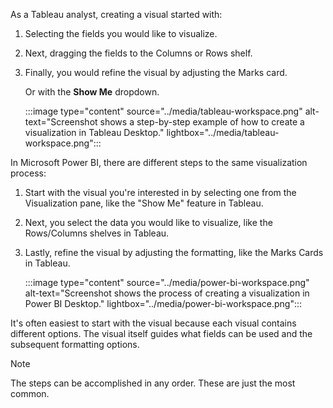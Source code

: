 As a Tableau analyst, creating a visual started with:

1. Selecting the fields you would like to visualize.

1. Next, dragging the fields to the Columns or Rows shelf.

1. Finally, you would refine the visual by adjusting the Marks card.

   Or with the **Show Me** dropdown.

   :::image type="content" source="../media/tableau-workspace.png" alt-text="Screenshot shows a step-by-step example of how to create a visualization in Tableau Desktop." lightbox="../media/tableau-workspace.png":::

In Microsoft Power BI, there are different steps to the same visualization process:

1. Start with the visual you're interested in by selecting one from the Visualization pane, like the "Show Me" feature in Tableau.

1. Next, you select the data you would like to visualize, like the Rows/Columns shelves in Tableau.

1. Lastly, refine the visual by adjusting the formatting, like the Marks Cards in Tableau.

   :::image type="content" source="../media/power-bi-workspace.png" alt-text="Screenshot shows the process of creating a visualization in Power BI Desktop." lightbox="../media/power-bi-workspace.png":::

It's often easiest to start with the visual because each visual contains different options. The visual itself guides what fields can be used and the subsequent formatting options.

> [!NOTE]
> The steps can be accomplished in any order. These are just the most common.
